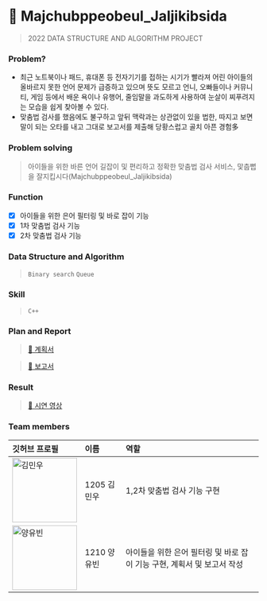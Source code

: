 # 📁 Majchubppeobeul_Jaljikibsida
> 2022 DATA STRUCTURE AND ALGORITHM PROJECT

### Problem?<br>
- 최근 노트북이나 패드, 휴대폰 등 전자기기를 접하는 시기가 빨라져 어린 아이들의 올바르지 못한 언어 문제가 급증하고 있으며 뜻도 모르고 언니, 오빠들이나
  커뮤니티, 게임 등에서 배운 욕이나 유행어, 줄임말을 과도하게 사용하여 눈살이 찌푸려지는 모습을 쉽게 찾아볼 수 있다.
- 맞춤법 검사를 했음에도 불구하고 앞뒤 맥락과는 상관없이 있을 법한, 따지고 보면 말이 되는 오타를 내고 그대로 보고서를 제출해 당황스럽고 골치 아픈 경험多


### Problem solving<br>
> 아이들을 위한 바른 언어 길잡이 및 편리하고 정확한 맞춤법 검사 서비스, 맟춥뻡을 잘지킵시다(Majchubppeobeul_Jaljikibsida)

### Function<br>
- [x] 아이들을 위한 은어 필터링 및 바로 잡이 기능
- [x] 1차 맞춤법 검사 기능
- [x] 2차 맞춤법 검사 기능

### Data Structure and Algorithm <br>
> <code>Binary search</code>
<code>Queue</code>
<!-- <code>Stack</code> -->

### Skill <br>
> <code>C++</code>

### Plan and Report <br>
> [📄 계획서](https://github.com/Majchubppeob-eul-Jaljikibsida/Majchubppeob-eul-Jaljikibsida/blob/main/Plan%20and%20Report/2022%20%E1%84%8C%E1%85%A1%E1%84%85%E1%85%AD%E1%84%80%E1%85%AE%E1%84%8C%E1%85%A9%E1%84%8B%E1%85%AA%20%E1%84%8B%E1%85%A1%E1%86%AF%E1%84%80%E1%85%A9%E1%84%85%E1%85%B5%E1%84%8C%E1%85%B3%E1%86%B7%20%E1%84%91%E1%85%B3%E1%84%85%E1%85%A9%E1%84%8C%E1%85%A6%E1%86%A8%E1%84%90%E1%85%B3%20%E1%84%80%E1%85%A8%E1%84%92%E1%85%AC%E1%86%A8%E1%84%89%E1%85%A5.dotx)<br>

> [📄 보고서]()<br>

### Result <br>
> [🎥 시연 영상](https://github.com/Majchubppeob-eul-Jaljikibsida/Majchubppeob-eul-Jaljikibsida/blob/main/Plan%20and%20Report/2022%20%E1%84%8C%E1%85%A1%E1%84%85%E1%85%AD%E1%84%80%E1%85%AE%E1%84%8C%E1%85%A9%E1%84%8B%E1%85%AA%20%E1%84%8B%E1%85%A1%E1%86%AF%E1%84%80%E1%85%A9%E1%84%85%E1%85%B5%E1%84%8C%E1%85%B3%E1%86%B7%20%E1%84%91%E1%85%B3%E1%84%85%E1%85%A9%E1%84%8C%E1%85%A6%E1%86%A8%E1%84%90%E1%85%B3%20%E1%84%80%E1%85%A8%E1%84%92%E1%85%AC%E1%86%A8%E1%84%89%E1%85%A5.dotx)<br>

### Team members <br>
|깃허브 프로필| 이름 | 역할 |
| :---- | :----- | :---- |
|<a target="_blank" href="https://github.com/chickenchi"><img alt="김민우" src="https://avatars.githubusercontent.com/u/37361885?v=4" width="130" /></a> | 1205 김민우  | 1,2차 맞춤법 검사 기능 구현  |
|<a target="_blank" href="https://github.com/YangYubin12"><img alt="양유빈" src="https://avatars.githubusercontent.com/u/102217712?v=4" width="130" /></a>  | 1210 양유빈  | 아이들을 위한 은어 필터링 및 바로 잡이 기능 구현, 계획서 및 보고서 작성  |
